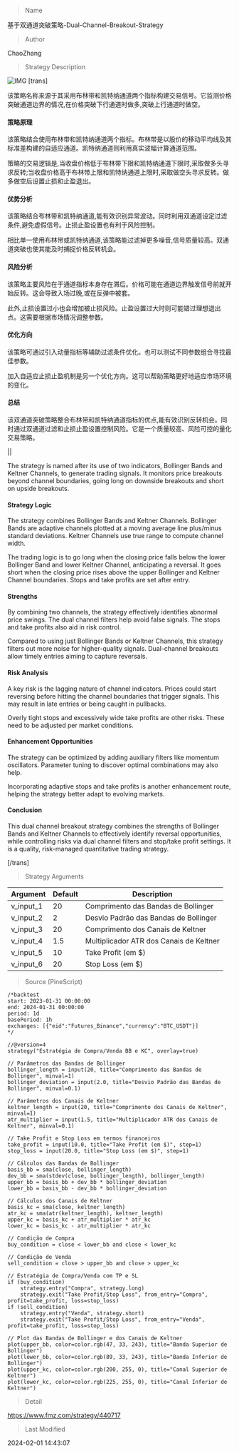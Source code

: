 
> Name

基于双通道突破策略-Dual-Channel-Breakout-Strategy

> Author

ChaoZhang

> Strategy Description

![IMG](https://www.fmz.com/upload/asset/a656fe906fed023b28.png)
[trans]

该策略名称来源于其采用布林带和凯特纳通道两个指标构建交易信号。它监测价格突破通道边界的情况,在价格突破下行通道时做多,突破上行通道时做空。

#### 策略原理  

该策略结合使用布林带和凯特纳通道两个指标。布林带是以股价的移动平均线及其标准差构建的自适应通道。凯特纳通道则利用真实波幅计算通道范围。

策略的交易逻辑是,当收盘价格低于布林带下限和凯特纳通道下限时,采取做多头寻求反转;当收盘价格高于布林带上限和凯特纳通道上限时,采取做空头寻求反转。做多做空后设置止损和止盈退出。

#### 优势分析

该策略结合布林带和凯特纳通道,能有效识别异常波动。同时利用双通道设定过滤条件,避免虚假信号。止损止盈设置也有利于风险控制。

相比单一使用布林带或凯特纳通道,该策略能过滤掉更多噪音,信号质量较高。双通道突破也使其能及时捕捉价格反转机会。

#### 风险分析  

该策略主要风险在于通道指标本身存在滞后。价格可能在通道边界触发信号前就开始反转。这会导致入场过晚,或在反弹中被套。

此外,止损设置过小也会增加被止损风险。止盈设置过大时则可能错过理想退出点。这需要根据市场情况调整参数。

#### 优化方向

该策略可通过引入动量指标等辅助过滤条件优化。也可以测试不同参数组合寻找最佳参数。

加入自适应止损止盈机制是另一个优化方向。这可以帮助策略更好地适应市场环境的变化。

#### 总结

该双通道突破策略整合布林带和凯特纳通道指标的优点,能有效识别反转机会。同时通过双通道过滤和止损止盈设置控制风险。它是一个质量较高、风险可控的量化交易策略。

||

The strategy is named after its use of two indicators, Bollinger Bands and Keltner Channels, to generate trading signals. It monitors price breakouts beyond channel boundaries, going long on downside breakouts and short on upside breakouts.

#### Strategy Logic

The strategy combines Bollinger Bands and Keltner Channels. Bollinger Bands are adaptive channels plotted at a moving average line plus/minus standard deviations. Keltner Channels use true range to compute channel width. 

The trading logic is to go long when the closing price falls below the lower Bollinger Band and lower Keltner Channel, anticipating a reversal. It goes short when the closing price rises above the upper Bollinger and Keltner Channel boundaries. Stops and take profits are set after entry.

#### Strengths

By combining two channels, the strategy effectively identifies abnormal price swings. The dual channel filters help avoid false signals. The stops and take profits also aid in risk control.

Compared to using just Bollinger Bands or Keltner Channels, this strategy filters out more noise for higher-quality signals. Dual-channel breakouts allow timely entries aiming to capture reversals.

#### Risk Analysis 

A key risk is the lagging nature of channel indicators. Prices could start reversing before hitting the channel boundaries that trigger signals. This may result in late entries or being caught in pullbacks.

Overly tight stops and excessively wide take profits are other risks. These need to be adjusted per market conditions. 

#### Enhancement Opportunities

The strategy can be optimized by adding auxiliary filters like momentum oscillators. Parameter tuning to discover optimal combinations may also help.

Incorporating adaptive stops and take profits is another enhancement route, helping the strategy better adapt to evolving markets.

#### Conclusion

This dual channel breakout strategy combines the strengths of Bollinger Bands and Keltner Channels to effectively identify reversal opportunities, while controlling risks via dual channel filters and stop/take profit settings. It is a quality, risk-managed quantitative trading strategy.

[/trans]

> Strategy Arguments



|Argument|Default|Description|
|----|----|----|
|v_input_1|20|Comprimento das Bandas de Bollinger|
|v_input_2|2|Desvio Padrão das Bandas de Bollinger|
|v_input_3|20|Comprimento dos Canais de Keltner|
|v_input_4|1.5|Multiplicador ATR dos Canais de Keltner|
|v_input_5|10|Take Profit (em $)|
|v_input_6|20|Stop Loss (em $)|


> Source (PineScript)

``` pinescript
/*backtest
start: 2023-01-31 00:00:00
end: 2024-01-31 00:00:00
period: 1d
basePeriod: 1h
exchanges: [{"eid":"Futures_Binance","currency":"BTC_USDT"}]
*/

//@version=4
strategy("Estratégia de Compra/Venda BB e KC", overlay=true)

// Parâmetros das Bandas de Bollinger
bollinger_length = input(20, title="Comprimento das Bandas de Bollinger", minval=1)
bollinger_deviation = input(2.0, title="Desvio Padrão das Bandas de Bollinger", minval=0.1)

// Parâmetros dos Canais de Keltner
keltner_length = input(20, title="Comprimento dos Canais de Keltner", minval=1)
atr_multiplier = input(1.5, title="Multiplicador ATR dos Canais de Keltner", minval=0.1)

// Take Profit e Stop Loss em termos financeiros
take_profit = input(10.0, title="Take Profit (em $)", step=1)
stop_loss = input(20.0, title="Stop Loss (em $)", step=1)

// Cálculos das Bandas de Bollinger
basis_bb = sma(close, bollinger_length)
dev_bb = sma(stdev(close, bollinger_length), bollinger_length)
upper_bb = basis_bb + dev_bb * bollinger_deviation
lower_bb = basis_bb - dev_bb * bollinger_deviation

// Cálculos dos Canais de Keltner
basis_kc = sma(close, keltner_length)
atr_kc = sma(atr(keltner_length), keltner_length)
upper_kc = basis_kc + atr_multiplier * atr_kc
lower_kc = basis_kc - atr_multiplier * atr_kc

// Condição de Compra
buy_condition = close < lower_bb and close < lower_kc

// Condição de Venda
sell_condition = close > upper_bb and close > upper_kc

// Estratégia de Compra/Venda com TP e SL
if (buy_condition)
    strategy.entry("Compra", strategy.long)
    strategy.exit("Take Profit/Stop Loss", from_entry="Compra", profit=take_profit, loss=stop_loss)
if (sell_condition)
    strategy.entry("Venda", strategy.short)
    strategy.exit("Take Profit/Stop Loss", from_entry="Venda", profit=take_profit, loss=stop_loss)

// Plot das Bandas de Bollinger e dos Canais de Keltner
plot(upper_bb, color=color.rgb(47, 33, 243), title="Banda Superior de Bollinger")
plot(lower_bb, color=color.rgb(89, 33, 243), title="Banda Inferior de Bollinger")
plot(upper_kc, color=color.rgb(200, 255, 0), title="Canal Superior de Keltner")
plot(lower_kc, color=color.rgb(225, 255, 0), title="Canal Inferior de Keltner")

```

> Detail

https://www.fmz.com/strategy/440717

> Last Modified

2024-02-01 14:43:07
